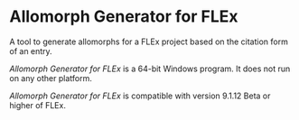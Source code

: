 # Allomorph Generator for FLEx
A tool to generate allomorphs for a FLEx project based on the citation form of an entry.

*Allomorph Generator for FLEx* is a 64-bit Windows program.  It does not run on any other platform.

*Allomorph Generator for FLEx* is compatible with version 9.1.12 Beta or higher of FLEx.

<!---
See https://github.com/sillsdev/pcpatrflex/tree/master/PcPatrFLExDll/doc/UserDocumentation.pdf for more.
-->

<!---
The installer can be downloaded at https://github.com/sillsdev/pcpatrflex/tree/master/Installer/Output/UsePcPatrWithFLExDllSetup.exe.
-->
